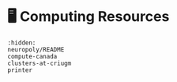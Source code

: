 # <span>🖥</span> Computing Resources

```{toctree}
:hidden:
neuropoly/README
compute-canada
clusters-at-criugm
printer
```

